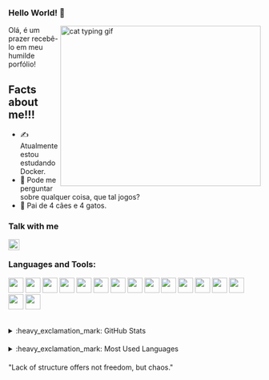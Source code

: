 ### Hello World! 👋
  <img align="right" alt="cat typing gif" src="https://camo.githubusercontent.com/747b16d34fb50186c8931ee913cdbd068f643ec6e243cdb2595dbdff61c01d0e/68747470733a2f2f6d656469612e67697068792e636f6d2f6d656469612f506951656a4566333131313655526a7534562f67697068792e676966" width="400" height="320" />

Olá, é um prazer recebê-lo em meu humilde porfólio!

## Facts about me!!!
- ✍️ Atualmente estou estudando Docker.
- 💬 Pode me perguntar sobre qualquer coisa, que tal jogos?
- 🐶 Pai de 4 cães e 4 gatos.

### Talk with me

[<img align="left" alt="ryan | LinkedIn" width="22px" src="https://cdn.jsdelivr.net/npm/simple-icons@v3/icons/linkedin.svg" />][linkedin]

<br />

### Languages and Tools:
  
  <img src="https://img.shields.io/badge/JavaScript-007ACC?style=for-the-badge&logo=javascript&logoColor=white" height="30px"/> <img src="https://img.shields.io/badge/TypeScript-007ACC?style=for-the-badge&logo=typescript&logoColor=white" height="30px"/> <img src="https://img.shields.io/badge/Node.js-43853D?style=for-the-badge&logo=node.js&logoColor=white" height="30px"/> <img src="https://img.shields.io/badge/Express.js-404D59?style=for-the-badge&logo=express.js&logoColor=white" height="30px"/> <img src="https://img.shields.io/badge/PostgreSQL-316192?style=for-the-badge&logo=postgresql&logoColor=white" height="30px"/> <img src="https://img.shields.io/badge/MongoDB-316192?style=for-the-badge&logo=mongodb&logoColor=white" height="30px"/> <img src="https://img.shields.io/badge/Prisma-316192?style=for-the-badge&logo=prisma&logoColor=white" height="30px"/> <img src="https://img.shields.io/badge/AWS-316192?style=for-the-badge&logo=aws&logoColor=white" height="30px"/> <img src="https://img.shields.io/badge/Docker-316192?style=for-the-badge&logo=docker&logoColor=white" height="30px"/> <img src="https://img.shields.io/badge/Jest-316192?style=for-the-badge&logo=jest&logoColor=white" height="30px"/> <img src="https://img.shields.io/badge/Cypress-316192?style=for-the-badge&logo=cypress&logoColor=white" height="30px"/> <img src="https://img.shields.io/badge/React-316192?style=for-the-badge&logo=react&logoColor=white" height="30px"/> <img src="https://img.shields.io/badge/Styled-components-316192?style=for-the-badge&logo=styled-components&logoColor=white" height="30px"/> <img src="https://img.shields.io/badge/HTML-316192?style=for-the-badge&logo=html&logoColor=white" height="30px"/> <img src="https://img.shields.io/badge/CSS-316192?style=for-the-badge&logo=css&logoColor=white" height="30px"/> <img src="https://img.shields.io/badge/VSCode-316192?style=for-the-badge&logo=vscodes&logoColor=white" height="30px"/>

<br />

<details>
  <summary>:heavy_exclamation_mark: GitHub Stats</summary>

  <img align="bottom" alt="My GitHub Stats" src="https://github-readme-stats.vercel.app/api?username=fknight-cyber&show_icons=true&hide_border=true" />

</details>

####

<details>
  <summary>:heavy_exclamation_mark: Most Used Languages</summary>

<img align="bottom" alt="My GitHub Top Languages" src="https://github-readme-stats.vercel.app/api/top-langs/?username=fknight-cyber" />

</details>

####

[linkedin]: https://www.linkedin.com/in/ryan-nicholas-15ba51158/

"Lack of structure offers not freedom, but chaos."
